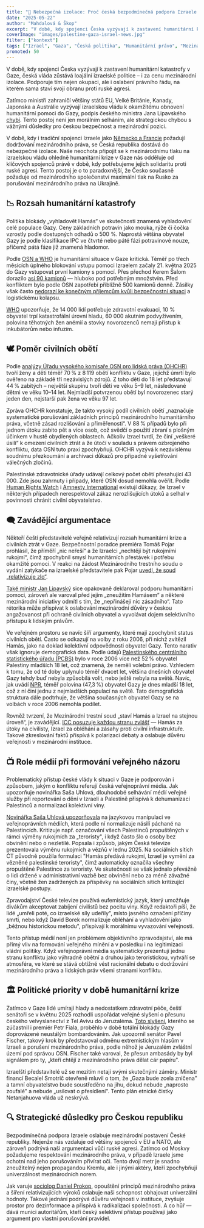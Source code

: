 ```yaml
---
title: "🛑 Nebezpečná izolace: Proč česká bezpodmínečná podpora Izraele poškozuje naši bezpečnost"
date: "2025-05-22"
author: "Mahdalová & Škop"
excerpt: "V době, kdy spojenci Česka vyzývají k zastavení humanitární katastrofy v Gaze, česká vláda zůstává loajální izraelské politice – i za cenu mezinárodní izolace. Podporuje tím nejen okupaci, ale i oslabení právního řádu, na kterém sama staví svoji obranu proti ruské agresi."
coverImage: "images/palestine-gaza-israel-news.jpg"
filter: ["kontext"]
tags: ["Izrael", "Gaza", "Česká politika", "Humanitární právo", "Mezinárodní vztahy"]
promoted: 50
---
```

V době, kdy spojenci Česka vyzývají k zastavení humanitární katastrofy v Gaze, česká vláda zůstává loajální izraelské politice – i za cenu mezinárodní izolace. Podporuje tím nejen okupaci, ale i oslabení právního řádu, na kterém sama staví svoji obranu proti ruské agresi.

Zatímco ministři zahraničí většiny států EU, Velké Británie, Kanady, Japonska a Austrálie vyzývají izraelskou vládu k okamžitému obnovení humanitární pomoci do Gazy, podpis českého ministra Jana Lipavského [chybí](https://www.eeas.europa.eu/eeas/joint-donor-statement-humanitarian-aid-gaza%C2%A0_en). Tento postoj není jen morálním selháním, ale strategickou chybou s vážnými důsledky pro českou bezpečnost a mezinárodní pozici.

V době, kdy i tradiční spojenci Izraele jako [Německo a Francie](https://www.reuters.com/world/germany-france-britain-call-israel-allow-aid-into-gaza-2025-04-23/) požadují dodržování mezinárodního práva, se Česká republika dostává do nebezpečné izolace. Naše neochota připojit se k mezinárodnímu tlaku na izraelskou vládu ohledně humanitární krize v Gaze nás odděluje od klíčových spojenců právě v době, kdy potřebujeme jejich solidaritu proti ruské agresi. Tento postoj je o to paradoxnější, že Česko současně požaduje od mezinárodního společenství maximální tlak na Rusko za porušování mezinárodního práva na Ukrajině.

## 📉 Rozsah humanitární katastrofy
Politika blokády „vyhladovět Hamás“ ve skutečnosti znamená vyhladovění celé populace Gazy. Ceny základních potravin jako mouka, rýže či čočka vzrostly podle dostupných odhadů o 500 %. Naprostá většina obyvatel Gazy je podle klasifikace IPC ve čtvrté nebo páté fázi potravinové nouze, přičemž pátá fáze již znamená hladomor.

Podle [OSN a WHO](https://www.who.int/news/item/12-05-2025-people-in-gaza-starving--sick-and-dying-as-aid-blockade-continues) je humanitární situace v Gaze kritická. Téměř po třech měsících úplného blokování vstupu pomoci Izraelem začaly 21. května 2025 do Gazy vstupovat první kamiony s pomocí. Přes přechod Kerem Šalom dorazilo [asi 90 kamionů](https://www.washingtonpost.com/world/2025/05/21/israel-gaza-aid-blockade-un/) — hluboko pod potřebným množstvím. Před konfliktem bylo podle OSN zapotřebí přibližně 500 kamionů denně. Zásilky však často [nedorazí ke konečným příjemcům kvůli bezpečnostní situaci](https://cadenaser.com/nacional/2025/05/21/no-se-entrega-la-poca-ayuda-enviada-a-gaza-por-problemas-de-seguridad-cadena-ser/) a logistickému kolapsu.

[WHO](https://www.who.int/news/item/12-05-2025-people-in-gaza-starving--sick-and-dying-as-aid-blockade-continues) upozorňuje, že 14 000 lidí potřebuje zdravotní evakuaci, 10 % obyvatel trpí katastrofální úrovní hladu, 60 000 akutním podvyživením, polovina těhotných žen anémií a stovky novorozenců nemají přístup k inkubátorům nebo infuzím.

## 🕊️ Poměr civilních obětí
Podle [analýzy Úřadu vysokého komisaře OSN pro lidská práva (OHCHR)](https://www.reuters.com/world/middle-east/nearly-70-gaza-war-dead-women-children-un-rights-office-says-2024-11-08/) tvoří ženy a děti téměř 70 % z 8 119 obětí konfliktu v Gaze, jejichž úmrtí bylo ověřeno na základě tří nezávislých zdrojů. Z toho děti do 18 let představují 44 % zabitých – největší skupinu tvoří děti ve věku 5–9 let, následované dětmi ve věku 10–14 let. Nejmladší potvrzenou obětí byl novorozenec starý jeden den, nejstarší pak žena ve věku 97 let. 

Zpráva OHCHR konstatuje, že takto vysoký podíl civilních obětí „naznačuje systematické porušování základních principů mezinárodního humanitárního práva, včetně zásad rozlišování a přiměřenosti“. V 88 % případů bylo při jednom útoku zabito pět a více osob, což svědčí o použití zbraní s plošným účinkem v hustě obydlených oblastech. Ačkoliv Izrael tvrdí, že činí „veškeré úsilí“ k omezení civilních ztrát a že útočí v souladu s právem ozbrojeného konfliktu, data OSN tuto praxi zpochybňují. OHCHR vyzývá k nezávislému soudnímu přezkoumání a archivaci důkazů pro případné vyšetřování válečných zločinů.

Palestinské zdravotnické úřady udávají celkový počet obětí přesahující 43 000. Zde jsou zahrnuty i případy, které OSN dosud nemohla ověřit. Podle [Human Rights Watch](https://www.hrw.org/news/2024/12/18/israelgaza-indiscriminate-attacks-harmed-civilians) i [Amnesty International](https://www.amnesty.org/en/latest/news/2024/12/israel-opt-relentless-israeli-attacks-devastate-civilians-in-gaza/) existují důkazy, že Izrael v některých případech nerespektoval zákaz nerozlišujících útoků a selhal v povinnosti chránit civilní obyvatelstvo.

## 🗨️ Zavádějící argumentace
Někteří čeští představitelé veřejně relativizují rozsah humanitární krize a civilních ztrát v Gaze. Bezpečnostní poradce premiéra Tomáš Pojar prohlásil, že příměří „nic neřeší“ a že Izraelci „nechtějí být rukojmími rukojmí“, čímž zpochybnil smysl humanitárních přestávek i potřebu okamžité pomoci. V reakci na žádost Mezinárodního trestního soudu o vydání zatykače na izraelské představitele pak Pojar [uvedl, že soud „relativizuje zlo“](https://ct24.ceskatelevize.cz/clanek/svet/mezinarodni-trestni-soud-relativizuje-zlo-mini-pojar-355766).

[Také ministr Jan Lipavský](https://www.ceskenoviny.cz/zpravy/lipavsky-cesko-podporuje-pomoc-gaze-varuje-pred-zneuzitim-hamasem/2675864) sice opakovaně deklaroval podporu humanitární pomoci, zároveň ale varoval před jejím „zneužitím Hamásem“ a některé mezinárodní iniciativy odmítl s tím, že „nepřinášejí nic zásadního“. Tato rétorika může přispívat k oslabování mezinárodní důvěry v českou angažovanost při ochraně civilních obyvatel a vyvolávat dojem selektivního přístupu k lidským právům.

Ve veřejném prostoru se navíc šíří argumenty, které mají zpochybnit status civilních obětí. Často se odkazují na volby z roku 2006, při nichž zvítězil Hamás, jako na doklad kolektivní odpovědnosti obyvatel Gazy. Tento narativ však ignoruje demografická data. Podle údajů [Palestinského centrálního statistického úřadu (PCBS)](https://english.wafa.ps/Pages/Details/104279?utm_source=chatgpt.com) bylo v roce 2006 více než 52 % obyvatel Palestiny mladších 18 let, což znamená, že neměli volební právo. Vzhledem k tomu, že od té doby uplynulo téměř dvacet let, většina dnešních obyvatel Gazy tehdy buď nebyla způsobilá volit, nebo ještě nebyla na světě. Navíc, jak uvádí [NPR](https://www.npr.org/2023/10/19/1206479861/israel-gaza-hamas-children-population-war-palestinians?utm_source=chatgpt.com), téměř polovina (47,3 %) obyvatel Gazy je dnes mladší 18 let, což z ní činí jednu z nejmladších populací na světě. Tato demografická struktura dále podtrhuje, že většina současných obyvatel Gazy se na volbách v roce 2006 nemohla podílet.

Rovněž tvrzení, že Mezinárodní trestní soud „staví Hamás a Izrael na stejnou úroveň“, je zavádějící. [ICC posuzuje každou stranu zvlášť](https://www.icc-cpi.int/news/statement-prosecutor-karim-aa-khan-kc-application-warrants-arrest-context-situation-state-palestine) — Hamás za útoky na civilisty, Izrael za obléhání a zásahy proti civilní infrastruktuře. Takové zkreslování faktů přispívá k polarizaci debaty a oslabuje důvěru veřejnosti v mezinárodní instituce.

## 📺 Role médií při formování veřejného názoru
Problematický přístup české vlády k situaci v Gaze je podporován i způsobem, jakým o konfliktu referují česká veřejnoprávní média. Jak upozorňuje novinářka Saša Uhlová, dlouhodobé selhávání médií veřejné služby při reportování o dění v Izraeli a Palestině přispívá k dehumanizaci Palestinců a normalizaci kolektivní viny.

[Novinářka Saša Uhlová upozorňovala](https://denikalarm.cz/2025/01/jsou-vsichni-palestinci-teroriste-ceska-verejnopravni-media-podnecuji-nenavist/) na jazykovou manipulaci ve veřejnoprávních médiích, která podle ní normalizuje násilí páchané na Palestincích. Kritizuje např. označování všech Palestinců propuštěných v rámci výměny rukojmích za „teroristy", i když často šlo o osoby bez obvinění nebo o nezletilé. Popsala i způsob, jakým Česká televize prezentovala výměnu rukojmích a vězňů v lednu 2025. Na sociálních sítích ČT původně použila formulaci "Hamás předává rukojmí, Izrael je vymění za vězněné palestinské teroristy", čímž automaticky označila všechny propuštěné Palestince za teroristy. Ve skutečnosti se však jednalo převážně o lidi držené v administrativní vazbě bez obvinění nebo za méně závažné činy, včetně žen zadržených za příspěvky na sociálních sítích kritizující izraelské postupy.

Zpravodajství České televize používá eufemistický jazyk, který umožňuje divákům akceptovat zabíjení civilistů bez pocitu viny. Když redaktoři píší, že lidé „umřeli poté, co izraelské síly udeřily", místo jasného označení příčiny smrti, nebo když David Borek normalizuje obléhání a vyhladovění jako „běžnou historickou metodu", přispívají k morálnímu vyvazování veřejnosti.

Tento přístup médií není jen problémem objektivního zpravodajství, ale má přímý vliv na formování veřejného mínění a v posledku i na legitimizaci vládní politiky. Když veřejnoprávní média systematicky prezentují jednu stranu konfliktu jako výhradně obětní a druhou jako teroristickou, vytváří se atmosféra, ve které se stává obtížné vést racionální debatu o dodržování mezinárodního práva a lidských práv všemi stranami konfliktu.

## 🏛️ Politické priority v době humanitární krize
Zatímco v Gaze lidé umírají hlady a nedostatkem zdravotní péče, čeští senátoři se v květnu 2025 rozhodli uspořádat veřejné slyšení o přesunu českého velvyslanectví z Tel Avivu do Jeruzaléma. [Toto slyšení](https://denikalarm.cz/2025/05/lide-v-gaze-umiraji-hlady-a-cesti-senatori-poradaji-slyseni-o-presunu-ambasady-do-jeruzalema/), kterého se zúčastnil i premiér Petr Fiala, proběhlo v době totální blokády Gazy doprovázené neustálým bombardováním. Jak upozornil senátor Pavel Fischer, takový krok by představoval odměnu extremistickým hlasům v Izraeli a porušení mezinárodního práva, podle něhož je Jeruzalém zvláštní území pod správou OSN. Fischer také varoval, že přesun ambasády by byl signálem pro ty, „kteří chtějí z mezinárodního práva dělat cár papíru".

Izraelští představitelé už se mezitím netají svými skutečnými záměry. Ministr financí Becalel Smotrič otevřeně mluvil o tom, že „Gaza bude zcela zničena" a tamní obyvatelstvo bude soustředěno na jihu, dokud nebude „naprosto zoufalé" a nebude „usilovat o přesídlení". Tento plán etnické čistky Netanjahuova vláda už neskrývá.

## 🔍 Strategické důsledky pro Českou republiku
Bezpodmínečná podpora Izraele oslabuje mezinárodní postavení České republiky. Nejenže nás vzdaluje od většiny spojenců v EU a NATO, ale zároveň podrývá naši argumentaci vůči ruské agresi. Zatímco od Moskvy požadujeme respektování mezinárodního práva, v případě Izraele jsme ochotni nad jeho porušováním přivírat oči. Tento dvojí metr je snadno zneužitelný nejen propagandou Kremlu, ale i jinými aktéry, kteří zpochybňují univerzálnost mezinárodních norem.

Jak varuje [sociolog Daniel Prokop](https://www.seznamzpravy.cz/clanek/komentare-komentar-evropa-dnes-prohrava-hned-dve-bitvy-245595), opouštění principů mezinárodního práva a šíření relativizujících výroků oslabuje naši schopnost obhajovat univerzální hodnoty. Takové jednání podrývá důvěru veřejnosti v instituce, zvyšuje prostor pro dezinformace a přispívá k radikalizaci společnosti. A co hůř — dává munici autoritářům, kteří český selektivní přístup používají jako argument pro vlastní porušování pravidel.
